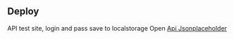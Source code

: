 
## Deploy
API test site, login and pass save to localstorage
Open  [Api Jsonplaceholder](https://melodious-bienenstitch-04af12.netlify.app/)
